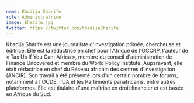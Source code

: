 ```yaml
---
name: Khadija Sharife
role: Administratrice
image: khadija.jpg
twitter: https://twitter.com/KhadijaSharife
---
```

Khadija Sharife est une journaliste d'investigation primée, chercheuse et éditrice. Elle est la rédactrice en chef pour l'Afrique de l'OCCRP, l'auteur de « Tax Us If You Can: Africa », membre du conseil d'administration de Finance Uncovered et membre du World Policy Institute. Auparavant, elle était rédactrice en chef du Réseau africain des centres d'investigation (ANCIR). Son travail a été présenté lors d'un certain nombre de forums, notamment à l'OCDE, l'UA et les Parlements panafricains, entre autres plateformes. Elle est titulaire d'une maîtrise en droit financier et est basée en Afrique du Sud.
